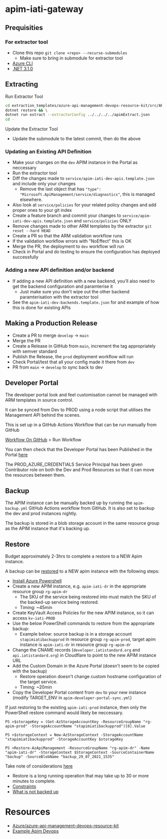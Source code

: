 # apim-iati-gateway

## Prequisities

### For extractor tool

- Clone this repo `git clone <repo> --recurse-submodules`
  - Make sure to bring in submodule for extractor tool
- [Azure CLI](https://docs.microsoft.com/en-us/dotnet/azure/install-azure-cli)
- [.NET 3.1.0](https://docs.microsoft.com/en-us/dotnet/core/install/)

## Extracting

Run Extractor Tool

```bash
cd extraction_templates/azure-api-management-devops-resource-kit/src/APIM_ARMTemplate/apimtemplate && \
dotnet restore && \
dotnet run extract --extractorConfig ../../../../apimExtract.json
cd -
```

Update the Extractor Tool

- Update the submodule to the latest commit, then do the above

### Updating an Existing API Definition

- Make your changes on the `dev` APIM instance in the Portal as neccessary
- Run the extractor tool
- Diff the changes made to `service/apim-iati-dev-apis.template.json` and include only your changes
  - Remove the last object that has `"type": "Microsoft.ApiManagement/service/diagnostics"`, this is managed elsewhere.
- Also look at `service/policies` for your related policy changes and add proper ones to your git index
- Create a feature branch and commit your changes to `service/apim-iati-dev-apis.template.json` and `service/policies` ONLY
- Remove changes made to other ARM templates by the extractor `git reset --hard HEAD`
- Create a PR so that the ARM validation workflow runs
- If the validation workflow errors with "NoEffect" this is OK
- Merge the PR, the deployment to `dev` workflow will run
- Check in Portal and do testing to ensure the configuration has deployed successfully

### Adding a new API definition and/or backend

- If adding a new API definition with a new backend, you'll also need to get the backend configuration and paramterise it
  - Just make sure you don't wipe out the other backend paramterisation with the extractor tool
- See the `apim-iati-dev-backends.template.json` for and example of how this is done for existing APIs

## Making a Production Release

- Create a PR to merge `develop` -> `main`
- Merge the PR
- Create a Release in GitHub from `main`, increment the tag appropriately with semver standard
- Publish the Release, the `prod` deployment workflow will run
- Check Portal/test that all your config made it there from `dev`
- PR from `main` -> `develop` to sync back to dev

## Developer Portal

The developer portal look and feel customisation cannot be managed with ARM templates in source control.

It can be synced from Dev to PROD using a node script that utilises the Management API behind the scenes.

This is set up in a GitHub Actions Workflow that can be run manually from GitHub

[Workflow On GitHub](https://github.com/IATI/apim-iati-gateway/actions/workflows/apim-developer-portal-sync.yml) > Run Workflow

You can then check that the Developer Portal has been Published in the Portal [here](https://portal.azure.com/#@iatitech.onmicrosoft.com/resource/subscriptions/bcaf7a00-7a14-4932-ac41-7bb0dee0d2a9/resourceGroups/rg-apim-PROD/providers/Microsoft.ApiManagement/service/apim-iati-PROD/apim-portal)

The PROD_AZURE_CREDENTIALS Service Principal has been given Contributor role on both the Dev and Prod Resources so that it can move the resources between them.

## Backup

The APIM instance can be manually backed up by running the `apim-backup.yml` GitHub Actions workflow from GitHub. It is also set to backup the dev and prod instances nightly.

The backup is stored in a blob storage account in the same resource group as the APIM instance that it's backing up.

## Restore

Budget approximately 2-3hrs to complete a restore to a NEW Apim instance.

A backup can be [restored](https://docs.microsoft.com/en-us/powershell/module/az.apimanagement/restore-azapimanagement?view=azps-6.2.1) to a NEW apim instance with the following steps:

- [Install Azure Powershell](https://docs.microsoft.com/en-us/powershell/azure/install-az-ps?view=azps-6.2.1)
- Create a new APIM instance, e.g. `apim-iati-dr` in the appropriate resource group `rg-apim-dr`
  - The SKU of the service being restored into must match the SKU of the backed-up service being restored.
  - Timing: ~45min
- Create KeyVault Access Policies for the new APIM instance, so it can access `kv-iati-PROD`
- Use the below PowerShell commands to restore from the appropriate backup:
  - Example below: source backup is in a storage account `stapimiatibackupprod` in resource group `rg-apim-prod`, target apim instance is `apim-iati-dr` in resource group `rg-apim-dr`
- Change the CNAME records (`developer.iatistandard.org` and `api.iatistandard.org`) in Cloudflare to point to the new APIM instance URL
- Add the Custom Domain in the Azure Portal (doesn't seem to be copied with the backup)
  - Restore operation doesn't change custom hostname configuration of the target service.
  - Timing: ~20min
- Copy the Developer Portal content from `dev` to your new instance (modify TARGET_ENV in `apim-developer-portal-sync.yml`)

If just restoring to the existing `apim-iati-prod` instance, then only the PowerShell restore command would likely be neccessary.

```pwsh
PS >$storageKey = (Get-AzStorageAccountKey -ResourceGroupName "rg-apim-prod" -StorageAccountName "stapimiatibackupprod")[0].Value

PS >$storageContext = New-AzStorageContext -StorageAccountName "stapimiatibackupprod" -StorageAccountKey $storageKey

PS >Restore-AzApiManagement -ResourceGroupName "rg-apim-dr" -Name "apim-iati-dr" -StorageContext $StorageContext -SourceContainerName "backup" -SourceBlobName "backup_29_07_2021_1535"
```

Take note of considerations [here](https://docs.microsoft.com/en-us/azure/api-management/api-management-howto-disaster-recovery-backup-restore#constraints-when-making-backup-or-restore-request)

- Restore is a long running operation that may take up to 30 or more minutes to complete.
- [Constraints](https://docs.microsoft.com/en-us/azure/api-management/api-management-howto-disaster-recovery-backup-restore#constraints-when-making-backup-or-restore-request)
- [What is not backed up](https://docs.microsoft.com/en-us/azure/api-management/api-management-howto-disaster-recovery-backup-restore#what-is-not-backed-up)

# Resources

- [Azure/azure-api-management-devops-resource-kit](https://github.com/Azure/azure-api-management-devops-resource-kit)
- [Example Apim Devops](https://github.com/RvLabsMSFT/rvlabs-apim-devops)
